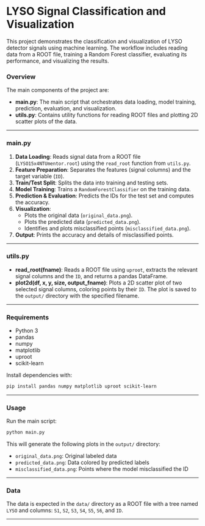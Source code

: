 # LYSO Signal Classification and Visualization

This project demonstrates the classification and visualization of LYSO detector signals using machine learning. The workflow includes reading data from a ROOT file, training a Random Forest classifier, evaluating its performance, and visualizing the results.

### Overview

The main components of the project are:

- **main.py**: The main script that orchestrates data loading, model training, prediction, evaluation, and visualization.
- **utils.py**: Contains utility functions for reading ROOT files and plotting 2D scatter plots of the data.

---

### main.py

1. **Data Loading**: Reads signal data from a ROOT file (`LYSO15x4NTUmentor.root`) using the `read_root` function from `utils.py`.
2. **Feature Preparation**: Separates the features (signal columns) and the target variable (`ID`).
3. **Train/Test Split**: Splits the data into training and testing sets.
4. **Model Training**: Trains a `RandomForestClassifier` on the training data.
5. **Prediction & Evaluation**: Predicts the IDs for the test set and computes the accuracy.
6. **Visualization**:
	- Plots the original data (`original_data.png`).
	- Plots the predicted data (`predicted_data.png`).
	- Identifies and plots misclassified points (`misclassified_data.png`).
7. **Output**: Prints the accuracy and details of misclassified points.

---

### utils.py

- **read_root(fname)**: Reads a ROOT file using `uproot`, extracts the relevant signal columns and the `ID`, and returns a pandas DataFrame.
- **plot2d(df, x, y, size, output_fname)**: Plots a 2D scatter plot of two selected signal columns, coloring points by their `ID`. The plot is saved to the `output/` directory with the specified filename.

---

### Requirements

- Python 3
- pandas
- numpy
- matplotlib
- uproot
- scikit-learn

Install dependencies with:

```bash
pip install pandas numpy matplotlib uproot scikit-learn
```

---

### Usage

Run the main script:

```bash
python main.py
```

This will generate the following plots in the `output/` directory:

- `original_data.png`: Original labeled data
- `predicted_data.png`: Data colored by predicted labels
- `misclassified_data.png`: Points where the model misclassified the ID

---

### Data

The data is expected in the `data/` directory as a ROOT file with a tree named `LYSO` and columns: `S1`, `S2`, `S3`, `S4`, `S5`, `S6`, and `ID`.

---
